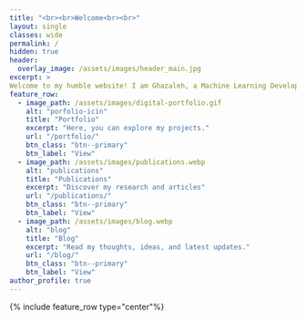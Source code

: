 ```yaml
---
title: "<br><br>Welcome<br><br>"
layout: single
classes: wide
permalink: /
hidden: true
header:
  overlay_image: /assets/images/header_main.jpg
excerpt: >
Welcome to my humble website! I am Ghazaleh, a Machine Learning Developer and Biomedical Data scientist. I specialize in building computational models and data-driven solutions. Here, you'll find my portfolio, blog posts, and resources on AI, machine learning, and data science. Let's explore the future of technology together!
feature_row:
  - image_path: /assets/images/digital-portfolio.gif
    alt: "porfolio-icin"
    title: "Portfolio"
    excerpt: "Here, you can explore my projects."
    url: "/portfolio/"
    btn_class: "btn--primary"
    btn_label: "View"
  - image_path: /assets/images/publications.webp
    alt: "publications"
    title: "Publications"
    excerpt: "Discover my research and articles"
    url: "/publications/"
    btn_class: "btn--primary"
    btn_label: "View"
  - image_path: /assets/images/blog.webp
    alt: "blog"
    title: "Blog"
    excerpt: "Read my thoughts, ideas, and latest updates."
    url: "/blog/"
    btn_class: "btn--primary"
    btn_label: "View"
author_profile: true   
---
```


{% include feature_row type="center"%}

